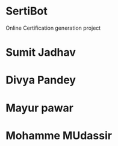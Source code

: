 # SertiBot
Online Certification generation project

# Sumit Jadhav
# Divya Pandey
# Mayur pawar
# Mohamme MUdassir